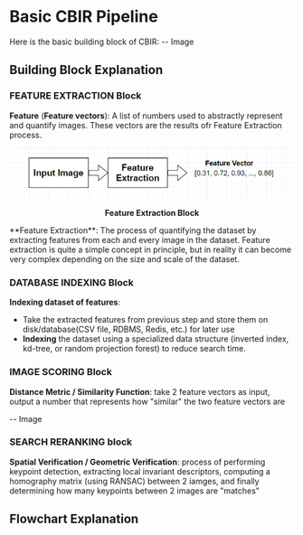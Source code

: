 # Basic CBIR Pipeline
Here is the basic building block of CBIR:
-- Image

## Building Block Explanation

### FEATURE EXTRACTION Block
**Feature** (**Feature vectors**): A list of numbers used to abstractly represent and quantify images. These vectors are the results ofr Feature Extraction process.
<p align="center">
    <img src="https://github.com/khanhducle/khanhducle.github.io/blob/master/images/Feature_Extraction.PNG">
</p>
<p align="center">
    <b>Feature Extraction Block</b>
</p>
**Feature Extraction**: The process of quantifying the dataset by extracting features from each and every image in the dataset. Feature extraction is quite a simple concept in principle, but in reality it can become very complex depending on the size and scale of the dataset. 

### DATABASE INDEXING Block
**Indexing dataset of features**: 
- Take the extracted features from previous step and store them on disk/database(CSV file, RDBMS, Redis, etc.) for later use
- **Indexing** the dataset using a specialized data structure (inverted index, kd-tree, or random projection forest) to reduce search time.

### IMAGE SCORING Block

**Distance Metric / Similarity Function**: take 2 feature vectors as input, output a number that represents how "similar" the two feature vectors are

-- Image

### SEARCH RERANKING block
**Spatial Verification / Geometric Verification**: process of performing keypoint detection, extracting local invariant descriptors, computing a homography matrix (using  RANSAC) between 2 iamges, and finally determining how many keypoints between 2 images are "matches"
## Flowchart Explanation
